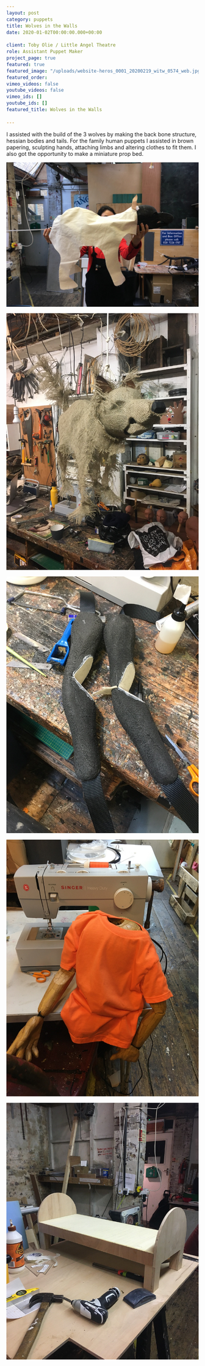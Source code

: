 ```yaml
---
layout: post
category: puppets
title: Wolves in the Walls
date: 2020-01-02T00:00:00.000+00:00

client: Toby Olie / Little Angel Theatre
role: Assistant Puppet Maker
project_page: true
featured: true
featured_image: "/uploads/website-heros_0001_20200219_witw_0574_web.jpg"
featured_order: 
vimeo_videos: false
youtube_videos: false
vimeo_ids: []
youtube_ids: []
featured_title: Wolves in the Walls

---
```

I assisted with the build of the 3 wolves by making the back bone structure, hessian bodies and tails. For the family human puppets I assisted in brown papering, sculpting hands, attaching limbs and altering clothes to fit them. I also got the opportunity to make a miniature prop bed.

![](/uploads/img_3008.JPG)

![](/uploads/img_3258.JPG)

![](/uploads/img_3290.JPG)

![](/uploads/img_3348.JPG)

![](/uploads/img_3374.JPG)